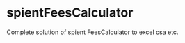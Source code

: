 spientFeesCalculator
====================
Complete solution of spient FeesCalculator to excel csa etc.
